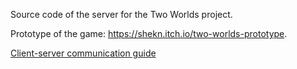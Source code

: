Source code of the server for the Two Worlds project. 

Prototype of the game: https://shekn.itch.io/two-worlds-prototype. 

[Client-server communication guide](ClientServer.md)
